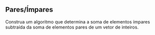 ## Pares/Ímpares

Construa um algoritmo que determina a soma de elementos
ímpares subtraída da soma de elementos pares de um vetor de inteiros.

